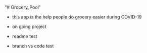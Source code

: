 "# Grocery_Pool" 
- this app is the help people do grocery easier during COVID-19
- on going project
- readme test





- branch vs code test